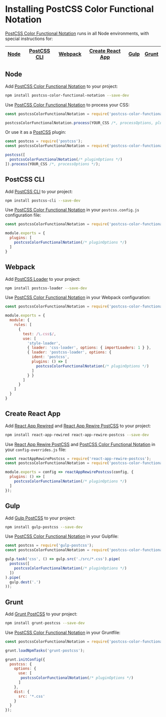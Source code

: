 # Installing PostCSS Color Functional Notation

[PostCSS Color Functional Notation] runs in all Node environments, with special instructions for:

| [Node](#node) | [PostCSS CLI](#postcss-cli) | [Webpack](#webpack) | [Create React App](#create-react-app) | [Gulp](#gulp) | [Grunt](#grunt) |
| --- | --- | --- | --- | --- | --- |

## Node

Add [PostCSS Color Functional Notation] to your project:

```bash
npm install postcss-color-functional-notation --save-dev
```

Use [PostCSS Color Functional Notation] to process your CSS:

```js
const postcssColorFunctionalNotation = require('postcss-color-functional-notation');

postcssColorFunctionalNotation.process(YOUR_CSS /*, processOptions, pluginOptions */);
```

Or use it as a [PostCSS] plugin:

```js
const postcss = require('postcss');
const postcssColorFunctionalNotation = require('postcss-color-functional-notation');

postcss([
  postcssColorFunctionalNotation(/* pluginOptions */)
]).process(YOUR_CSS /*, processOptions */);
```

## PostCSS CLI

Add [PostCSS CLI] to your project:

```bash
npm install postcss-cli --save-dev
```

Use [PostCSS Color Functional Notation] in your `postcss.config.js` configuration file:

```js
const postcssColorFunctionalNotation = require('postcss-color-functional-notation');

module.exports = {
  plugins: [
    postcssColorFunctionalNotation(/* pluginOptions */)
  ]
}
```

## Webpack

Add [PostCSS Loader] to your project:

```bash
npm install postcss-loader --save-dev
```

Use [PostCSS Color Functional Notation] in your Webpack configuration:

```js
const postcssColorFunctionalNotation = require('postcss-color-functional-notation');

module.exports = {
  module: {
    rules: [
      {
        test: /\.css$/,
        use: [
          'style-loader',
          { loader: 'css-loader', options: { importLoaders: 1 } },
          { loader: 'postcss-loader', options: {
            ident: 'postcss',
            plugins: () => [
              postcssColorFunctionalNotation(/* pluginOptions */)
            ]
          } }
        ]
      }
    ]
  }
}
```

## Create React App

Add [React App Rewired] and [React App Rewire PostCSS] to your project:

```bash
npm install react-app-rewired react-app-rewire-postcss --save-dev
```

Use [React App Rewire PostCSS] and [PostCSS Color Functional Notation] in your
`config-overrides.js` file:

```js
const reactAppRewirePostcss = require('react-app-rewire-postcss');
const postcssColorFunctionalNotation = require('postcss-color-functional-notation');

module.exports = config => reactAppRewirePostcss(config, {
  plugins: () => [
    postcssColorFunctionalNotation(/* pluginOptions */)
  ]
});
```

## Gulp

Add [Gulp PostCSS] to your project:

```bash
npm install gulp-postcss --save-dev
```

Use [PostCSS Color Functional Notation] in your Gulpfile:

```js
const postcss = require('gulp-postcss');
const postcssColorFunctionalNotation = require('postcss-color-functional-notation');

gulp.task('css', () => gulp.src('./src/*.css').pipe(
  postcss([
    postcssColorFunctionalNotation(/* pluginOptions */)
  ])
).pipe(
  gulp.dest('.')
));
```

## Grunt

Add [Grunt PostCSS] to your project:

```bash
npm install grunt-postcss --save-dev
```

Use [PostCSS Color Functional Notation] in your Gruntfile:

```js
const postcssColorFunctionalNotation = require('postcss-color-functional-notation');

grunt.loadNpmTasks('grunt-postcss');

grunt.initConfig({
  postcss: {
    options: {
      use: [
       postcssColorFunctionalNotation(/* pluginOptions */)
      ]
    },
    dist: {
      src: '*.css'
    }
  }
});
```

[Gulp PostCSS]: https://github.com/postcss/gulp-postcss
[Grunt PostCSS]: https://github.com/nDmitry/grunt-postcss
[PostCSS]: https://github.com/postcss/postcss
[PostCSS CLI]: https://github.com/postcss/postcss-cli
[PostCSS Loader]: https://github.com/postcss/postcss-loader
[PostCSS Color Functional Notation]: https://github.com/csstools/postcss-color-functional-notation
[React App Rewire PostCSS]: https://github.com/csstools/react-app-rewire-postcss
[React App Rewired]: https://github.com/timarney/react-app-rewired
